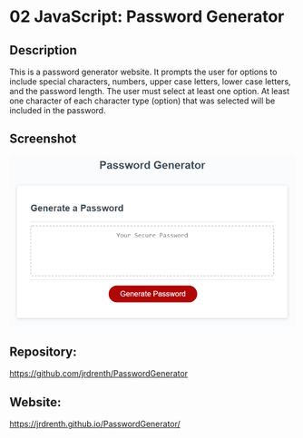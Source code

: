 # 02 JavaScript: Password Generator

## Description

This is a password generator website.  It prompts the user for options to include special characters, numbers, upper case letters, lower case letters, and the password length.  The user must select at least one option.  At least one character of each character type (option) that was selected will be included in the password.


## Screenshot

![passowrd generator](./assets/images/03-javascript-homework-demo.png)


## Repository:

https://github.com/jrdrenth/PasswordGenerator


## Website:

https://jrdrenth.github.io/PasswordGenerator/